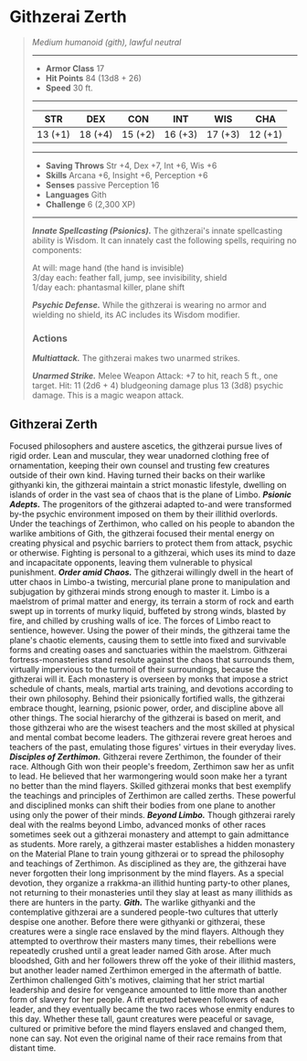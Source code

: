 # Githzerai Zerth
>*Medium humanoid (gith), lawful neutral*
>___
>- **Armor Class** 17
>- **Hit Points** 84 (13d8 + 26)
>- **Speed** 30 ft.
>___
>|STR|DEX|CON|INT|WIS|CHA|
>|:---:|:---:|:---:|:---:|:---:|:---:|
>|13 (+1)|18 (+4)|15 (+2)|16 (+3)|17 (+3)|12 (+1)|
>___
>- **Saving Throws** Str +4, Dex +7, Int +6, Wis +6
>- **Skills** Arcana +6, Insight +6, Perception +6
>- **Senses** passive Perception 16
>- **Languages** Gith
>- **Challenge** 6 (2,300 XP)
>___
>***Innate Spellcasting (Psionics).*** The githzerai's innate spellcasting ability is Wisdom. It can innately cast the following spells, requiring no components:  
>
>At will: mage hand (the hand is invisible)  
>3/day each: feather fall, jump, see invisibility, shield  
>1/day each: phantasmal killer, plane shift  
>
>
>***Psychic Defense.*** While the githzerai is wearing no armor and wielding no shield, its AC includes its Wisdom modifier.  
>
>### Actions
>***Multiattack.*** The githzerai makes two unarmed strikes.  
>
>***Unarmed Strike.*** Melee Weapon Attack: +7 to hit, reach 5 ft., one target. Hit: 11 (2d6 + 4) bludgeoning damage plus 13 (3d8) psychic damage. This is a magic weapon attack.
## Githzerai Zerth
Focused philosophers and austere ascetics, the githzerai pursue lives of rigid order. Lean and muscular, they wear unadorned clothing free of ornamentation, keeping their own counsel and trusting few creatures outside of their own kind. Having turned their backs on their warlike githyanki kin, the githzerai maintain a strict monastic lifestyle, dwelling on islands of order in the vast sea of chaos that is the plane of Limbo.
***Psionic Adepts.*** The progenitors of the githzerai adapted to-and were transformed by-the psychic environment imposed on them by their illithid overlords. Under the teachings of Zerthimon, who called on his people to abandon the warlike ambitions of Gith, the githzerai focused their mental energy on creating physical and psychic barriers to protect them from attack, psychic or otherwise. Fighting is personal to a githzerai, which uses its mind to daze and incapacitate opponents, leaving them vulnerable to physical punishment.
***Order amid Chaos.*** The githzerai willingly dwell in the heart of utter chaos in Limbo-a twisting, mercurial plane prone to manipulation and subjugation by githzerai minds strong enough to master it. Limbo is a maelstrom of primal matter and energy, its terrain a storm of rock and earth swept up in torrents of murky liquid, buffeted by strong winds, blasted by fire, and chilled by crushing walls of ice.
The forces of Limbo react to sentience, however. Using the power of their minds, the githzerai tame the plane's chaotic elements, causing them to settle into fixed and survivable forms and creating oases and sanctuaries within the maelstrom.
Githzerai fortress-monasteries stand resolute against the chaos that surrounds them, virtually impervious to the turmoil of their surroundings, because the githzerai will it. Each monastery is overseen by monks that impose a strict schedule of chants, meals, martial arts training, and devotions according to their own philosophy. Behind their psionically fortified walls, the githzerai embrace thought, learning, psionic power, order, and discipline above all other things.
The social hierarchy of the githzerai is based on merit, and those githzerai who are the wisest teachers and the most skilled at physical and mental combat become leaders. The githzerai revere great heroes and teachers of the past, emulating those figures' virtues in their everyday lives.
***Disciples of Zerthimon.*** Githzerai revere Zerthimon, the founder of their race. Although Gith won their people's freedom, Zerthimon saw her as unfit to lead. He believed that her warmongering would soon make her a tyrant no better than the mind flayers.
Skilled githzerai monks that best exemplify the teachings and principles of Zerthimon are called zerths.
These powerful and disciplined monks can shift their bodies from one plane to another using only the power of their minds.
***Beyond Limbo.*** Though githzerai rarely deal with the realms beyond Limbo, advanced monks of other races sometimes seek out a githzerai monastery and attempt to gain admittance as students. More rarely, a githzerai master establishes a hidden monastery on the Material Plane to train young githzerai or to spread the philosophy and teachings of Zerthimon.
As disciplined as they are, the githzerai have never forgotten their long imprisonment by the mind flayers.
As a special devotion, they organize a rrakkma-an illithid hunting party-to other planes, not returning to their monasteries until they slay at least as many illithids as there are hunters in the party.
***Gith.*** The warlike githyanki and the contemplative githzerai are a sundered people-two cultures that utterly despise one another. Before there were githyanki or githzerai, these creatures were a single race enslaved by the mind flayers. Although they attempted to overthrow their masters many times, their rebellions were repeatedly crushed until a great leader named Gith arose.
After much bloodshed, Gith and her followers threw off the yoke of their illithid masters, but another leader named Zerthimon emerged in the aftermath of battle.
Zerthimon challenged Gith's motives, claiming that her strict martial leadership and desire for vengeance amounted to little more than another form of slavery for her people. A rift erupted between followers of each leader, and they eventually became the two races whose enmity endures to this day.
Whether these tall, gaunt creatures were peaceful or savage, cultured or primitive before the mind flayers enslaved and changed them, none can say. Not even the original name of their race remains from that distant time.